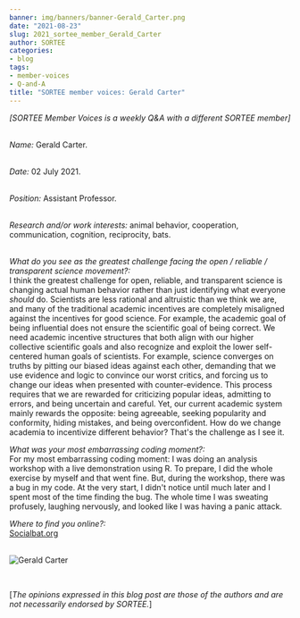 ```yaml
---
banner: img/banners/banner-Gerald_Carter.png
date: "2021-08-23"
slug: 2021_sortee_member_Gerald_Carter
author: SORTEE
categories:
- blog
tags:
- member-voices
- Q-and-A
title: "SORTEE member voices: Gerald Carter"
---
```



*[SORTEE Member Voices is a weekly Q&A with a different SORTEE member]*    
&nbsp;
&nbsp;

   _Name:_ Gerald Carter.   
&nbsp;

   _Date:_ 02 July 2021.   
&nbsp;

   _Position:_ Assistant Professor.   
&nbsp;

   _Research and/or work interests:_ animal behavior, cooperation, communication, cognition, reciprocity, bats.   
&nbsp;

_What do you see as the greatest challenge facing the open / reliable / transparent science movement?:_   
I think the greatest challenge for open, reliable, and transparent science is changing actual human behavior rather than just identifying what everyone *should* do. Scientists are less rational and altruistic than we think we are, and many of the traditional academic incentives are completely misaligned against the incentives for good science. For example, the academic goal of being influential does not ensure the scientific goal of being correct. We need academic incentive structures that both align with our higher collective scientific goals and also recognize and exploit the lower self-centered human goals of scientists. For example, science converges on truths by pitting our biased ideas against each other, demanding that we use evidence and logic to convince our worst critics, and forcing us to change our ideas when presented with counter-evidence. This process requires that we are rewarded for criticizing popular ideas, admitting to errors, and being uncertain and careful. Yet, our current academic system mainly rewards the opposite: being agreeable, seeking popularity and conformity, hiding mistakes, and being overconfident. How do we change academia to incentivize different behavior? That's the challenge as I see it. 
&nbsp;

_What was your most embarrassing coding moment?:_   
For my most embarrassing coding moment: I was doing an analysis workshop with a live demonstration using R. To prepare, I did the whole exercise by myself and that went fine. But, during the workshop, there was a bug in my code. At the very start, I didn't notice until much later and I spent most of the time finding the bug. The whole time I was sweating profusely, laughing nervously, and looked like I was having a panic attack. 
&nbsp;

_Where to find you online?:_   
[Socialbat.org](https://socialbat.org/)   
&nbsp;
&nbsp;


![Gerald Carter](/blog/images/Gerald_Carter.png)    

&nbsp;
&nbsp;

[*The opinions expressed in this blog post are those of the authors and are not necessarily endorsed by SORTEE.*]  